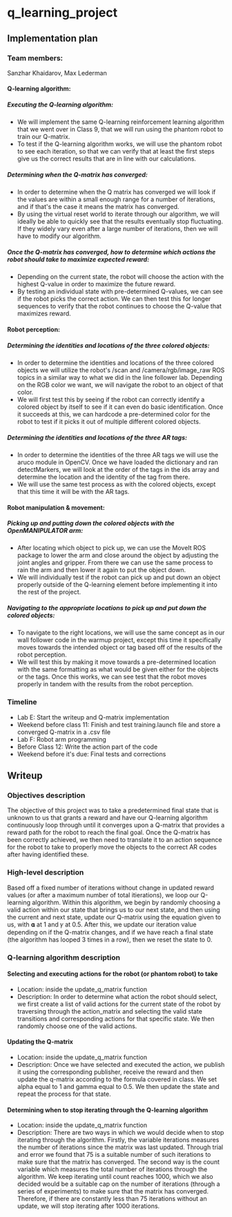 # q_learning_project

## Implementation plan

### Team members:
Sanzhar Khaidarov, Max Lederman

#### Q-learning algorithm:
##### Executing the Q-learning algorithm:
- We will implement the same Q-learning reinforcement learning algorithm that we went over in Class 9, that we will run using the phantom robot to train our Q-matrix. 
- To test if the Q-learning algorithm works, we will use the phantom robot to see each iteration, so that we can verify that at least the first steps give us the correct results that are in line with our calculations. 
##### Determining when the Q-matrix has converged:
- In order to determine when the Q matrix has converged we will look if the values are within a small enough range for a number of iterations, and if that's the case it means the matrix has converged. 
- By using the virtual reset world to iterate through our algorithm, we will ideally be able to quickly see that the results eventually stop fluctuating. If they widely vary even after a large number of iterations, then we will have to modify our algorithm.
##### Once the Q-matrix has converged, how to determine which actions the robot should take to maximize expected reward:
- Depending on the current state, the robot will choose the action with the highest Q-value in order to maximize the future reward. 
- By testing an individual state with pre-determined Q-values, we can see if the robot picks the correct action. We can then test this for longer sequences to verify that the robot continues to choose the Q-value that maximizes reward. 

#### Robot perception:
##### Determining the identities and locations of the three colored objects:
- In order to determine the identities and locations of the three colored objects we will utilize the robot's /scan and /camera/rgb/image_raw ROS topics in a similar way to what we did in the line follower lab. Depending on the RGB color we want, we will navigate the robot to an object of that color. 
- We will first test this by seeing if the robot can correctly identify a colored object by itself to see if it can even do basic identification. Once it succeeds at this, we can hardcode a pre-determined color for the robot to test if it picks it out of multiple different colored objects. 
##### Determining the identities and locations of the three AR tags:
- In order to determine the identities of the three AR tags we will use the aruco module in OpenCV. Once we have loaded the dictionary and ran detectMarkers, we will look at the order of the tags in the ids array and determine the location and the identity of the tag from there. 
- We will use the same test process as with the colored objects, except that this time it will be with the AR tags. 

#### Robot manipulation & movement:
##### Picking up and putting down the colored objects with the OpenMANIPULATOR arm:
- After locating which object to pick up, we can use the MoveIt ROS package to lower the arm and close around the object by adjusting the joint angles and gripper. From there we can use the same process to rain the arm and then lower it again to put the object down.
- We will individually test if the robot can pick up and put down an object properly outside of the Q-learning element before implementing it into the rest of the project.
##### Navigating to the appropriate locations to pick up and put down the colored objects:
- To navigate to the right locations, we will use the same concept as in our wall follower code in the warmup project, except this time it specifically moves towards the intended object or tag based off of the results of the robot perception. 
- We will test this by making it move towards a pre-determined location with the same formatting as what would be given either for the objects or the tags. Once this works, we can see test that the robot moves properly in tandem with the results from the robot perception.
### Timeline

- Lab E: Start the writeup and Q-matrix implementation
- Weekend before class 11: Finish and test training.launch file and store a converged Q-matrix in a .csv file
- Lab F: Robot arm programming
- Before Class 12: Write the action part of the code
- Weekend before it's due: Final tests and corrections

## Writeup

### Objectives description

The objective of this project was to take a predetermined final state that is unknown to us that grants a reward and have our Q-learning algorithm continuously loop through until it converges upon a Q-matrix that provides a reward path for the robot to reach the final goal. Once the Q-matrix has been correctly achieved, we then need to translate it to an action sequence for the robot to take to properly move the objects to the correct AR codes after having identified these. 

### High-level description

Based off a fixed number of iterations without change in updated reward values (or after a maximum number of total itierations), we loop our Q-learning algorithm. Within this algorithm, we begin by randomly choosing a valid action within our state that brings us to our next state, and then using the current and next state, update our Q-matrix using the equation given to us, with 𝛂 at 1 and 𝛾 at 0.5. After this, we update our iteration value depending on if the Q-matrix changes, and if we have reach a final state (the algorithm has looped 3 times in a row), then we reset the state to 0. 

### Q-learning algorithm description

#### Selecting and executing actions for the robot (or phantom robot) to take
-	Location: inside the update_q_matrix function
-	Description: In order to determine what action the robot should select, we first create a list of valid actions for the current state of the robot by traversing through the action_matrix and selecting the valid state transitions and corresponding actions for that specific state. We then randomly choose one of the valid actions. 

#### Updating the Q-matrix
-	Location: inside the update_q_matrix function
-	Description: Once we have selected and executed the action, we publish it using the corresponding publisher, receive the reward and then update the q-matrix according to the formula covered in class. We set alpha equal to 1 and gamma equal to 0.5. We then update the state and repeat the process for that state. 

#### Determining when to stop iterating through the Q-learning algorithm
-	Location: inside the update_q_matrix function
-	Description: There are two ways in which we would decide when to stop iterating through the algorithm. Firstly, the variable iterations measures the number of iterations since the matrix was last updated. Through trial and error we found that 75 is a suitable number of such iterations to make sure that the matrix has converged. The second way is the count variable which measures the total number of iterations through the algorithm. We keep iterating until count reaches 1000, which we also decided would be a suitable cap on the number of iterations (through a series of experiments) to make sure that the matrix has converged. Therefore, if there are constantly less than 75 iterations without an update, we will stop iterating after 1000 iterations.

